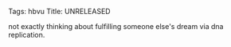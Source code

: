 Tags: hbvu
Title: UNRELEASED
  
not exactly thinking about fulfilling someone else's dream via dna replication.